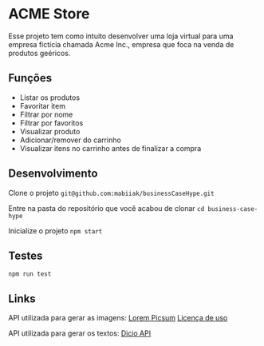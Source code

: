 # ACME Store

Esse projeto tem como intuito desenvolver uma loja virtual para uma empresa fictícia chamada Acme Inc., empresa que foca na venda de produtos geéricos.

## Funções
* Listar os produtos
* Favoritar item
* Filtrar por nome
* Filtrar por favoritos
* Visualizar produto
* Adicionar/remover do carrinho
* Visualizar itens no carrinho antes de finalizar a compra

## Desenvolvimento
Clone o projeto
    `git@github.com:mabiiak/businessCaseHype.git`


Entre na pasta do repositório que você acabou de clonar
    `cd business-case-hype`


Inicialize o projeto
    `npm start`

## Testes
`npm run test`

## Links
API utilizada para gerar as imagens: [Lorem Picsum](https://picsum.photos/)
[Licença de uso](https://github.com/DMarby/picsum-photos/blob/main/LICENSE.md)


API utilizada para gerar os textos: [Dicio API](https://github.com/ThiagoNelsi/dicio-api)



